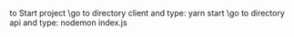 to Start project \go to directory client and type: yarn start \go to directory api and type: nodemon index.js
